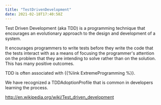 ```yaml
---
title: "TestDrivenDevelopment"
date: 2021-02-18T17:40:58Z
---
```


Test Driven Development (aka TDD) is a programming technique that encourages an evolutionary approach to the design and development of a system.

It encourages programmers to write tests before they write the code that the tests interact with as a means of focusing the programmer's attention on the problem that they are intending to solve rather than on the solution. This has many positive outcomes.

TDD is often associated with {{%link ExtremeProgramming %}}.

We have recognized a TDDAdoptionProfile that is common in developers learning the process.

http://en.wikipedia.org/wiki/Test_driven_development
